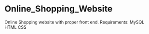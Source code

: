 # Online_Shopping_Website
Online Shopping website with proper front end.
Requirements:
MySQL
HTML 
CSS 
